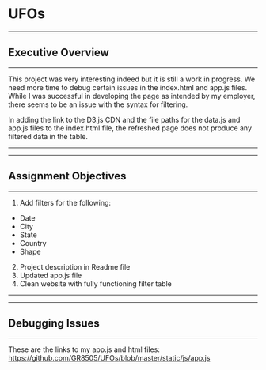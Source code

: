 # UFOs

-------------------------------------------------------------------------------------------------
## Executive Overview ##
-------------------------------------------------------------------------------------------------

This project was very interesting indeed but it is still a work in progress.  We need more time to
debug certain issues in the index.html and app.js files.  While I was successful in developing the
page as intended by my employer, there seems to be an issue with the syntax for filtering.

In adding the link to the D3.js CDN and the file paths for the data.js and app.js files to the 
index.html file, the refreshed page does not produce any filtered data in the table.  

------------------------------------------------------------------------------------------------
------------------------------------------------------------------------------------------------
## Assignment Objectives ##
------------------------------------------------------------------------------------------------
1) Add filters for the following:
  - Date
  - City
  - State
  - Country
  - Shape
2) Project description in Readme file
3) Updated app.js file
4) Clean website with fully functioning filter table
------------------------------------------------------------------------------------------------
------------------------------------------------------------------------------------------------
## Debugging Issues ##
------------------------------------------------------------------------------------------------
These are the links to my app.js and html files:
https://github.com/GR8505/UFOs/blob/master/static/js/app.js



